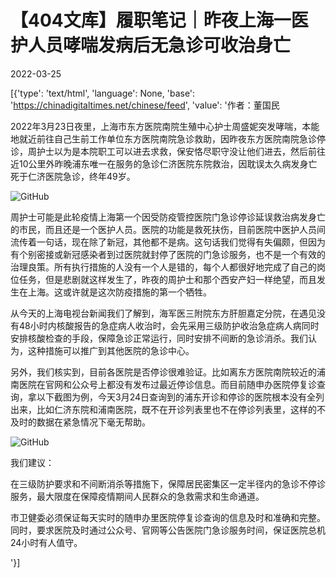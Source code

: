 # 【404文库】履职笔记｜昨夜上海一医护人员哮喘发病后无急诊可收治身亡

2022-03-25

[{'type': 'text/html', 'language': None, 'base': 'https://chinadigitaltimes.net/chinese/feed', 'value': '作者：董国民

2022年3月23日夜里，上海市东方医院南院生殖中心护士周盛妮突发哮喘，本能地就近前往自己生前工作单位东方医院南院急诊救助，因昨夜东方医院南院急诊停诊，周护士以为是本院职工可以进去求救，保安恪尽职守没让他们进去，然后前往近10公里外昨晚浦东唯一在服务的急诊仁济医院东院救治，因耽误太久病发身亡死于仁济医院急诊，终年49岁。

![GitHub](https://keep.cdt.media/assets/images/b/7/b79838d7/ffff1847.jpeg)

周护士可能是此轮疫情上海第一个因受防疫管控医院门急诊停诊延误救治病发身亡的市民，而且还是一个医护人员。医院的功能是救死扶伤，目前医院中医护人员间流传着一句话，现在除了新冠，其他都不是病。这句话我们觉得有失偏颇，但因为有个别密接或新冠感染者到过医院就封停了医院的门急诊服务，也不是一个有效的治理良策。所有执行措施的人没有一个人是错的，每个人都很好地完成了自己的岗位任务，但是悲剧就这样发生了，昨夜的周护士和那个西安产妇一样绝望，而且发生在上海。这或许就是这次防疫措施的第一个牺牲。

从今天的上海电视台新闻我们了解到，海军医三附院东方肝胆嘉定分院，在遇见没有48小时内核酸报告的急症病人收治时，会先采用三级防护收治急症病人病同时安排核酸检查的手段，保障急诊正常运行，同时安排不间断的急诊消杀。我们认为，这种措施可以推广到其他医院的急诊中心。

另外，我们核实到，目前各医院是否停诊很难验证。比如离东方医院南院较近的浦南医院在官网和公众号上都没有发布过最近停诊信息。而目前随申办医院停复诊查询，拿以下截图为例，今天3月24日查询到的浦东开诊和停诊的医院根本没有全列出来，比如仁济东院和浦南医院，既不在开诊列表里也不在停诊列表里，这样的不及时的数据在紧急情况下毫无帮助。

![GitHub](https://keep.cdt.media/assets/images/b/7/b79838d7/4977e731.jpeg)

我们建议：



在三级防护要求和不间断消杀等措施下，保障居民密集区一定半径内的急诊不停诊服务，最大限度在保障疫情期间人民群众的急救需求和生命通道。

市卫健委必须保证每天实时的随申办里医院停复诊查询的信息及时和准确和完整。同时，要求医院及时通过公众号、官网等公告医院门急诊服务时间，保证医院总机24小时有人值守。

'}]